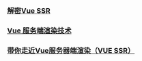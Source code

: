 
### [解密Vue SSR](https://zhuanlan.zhihu.com/p/35871344)
### [Vue 服务端渲染技术](https://juejin.im/post/5ade9343518825673f0b3f17)
### [带你走近Vue服务器端渲染（VUE SSR）](https://juejin.im/post/5b72d3d7518825613c02abd6)
